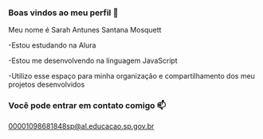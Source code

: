 ### Boas vindos ao meu perfil 💙

Meu nome é Sarah Antunes Santana Mosquett

-Estou estudando na Alura

-Estou me desenvolvendo na linguagem JavaScript

-Utilizo esse espaço para minha organização e compartilhamento dos meu projetos desenvolvidos

### Você pode entrar em contato comigo 📫

00001098681848sp@al.educacao.sp.gov.br
